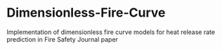 # Dimensionless-Fire-Curve
Implementation of dimensionless fire curve models for heat release rate prediction in Fire Safety Journal paper
